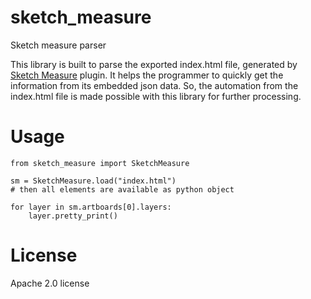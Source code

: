 # sketch_measure
Sketch measure parser

This library is built to parse the exported index.html file, generated by [Sketch Measure](https://github.com/utom/sketch-measure) plugin. It helps the programmer to quickly get the information from its embedded json data. So, the automation from the index.html file is made possible with this library for further processing.

# Usage
```
from sketch_measure import SketchMeasure

sm = SketchMeasure.load("index.html")
# then all elements are available as python object

for layer in sm.artboards[0].layers:
    layer.pretty_print()
```

# License
Apache 2.0 license

